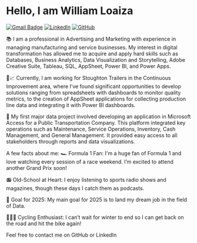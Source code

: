 # Hello, I am William Loaiza
[![Gmail Badge](https://img.shields.io/badge/-wilo8612@gmail.com-c14438?style=flat&logo=Gmail&logoColor=white)](mailto:wilo8612@gmail.com)
[![LinkedIn](https://img.shields.io/badge/-LinkedIn-0077B5?style=flat&logo=linkedin&logoColor=white)](https://www.linkedin.com/in/williamloaiza/)
[![GitHub](https://img.shields.io/badge/-GitHub-181717?style=flat&logo=github&logoColor=white)](https://github.com/wilo8612)

📚 I am a professional in Advertising and Marketing with experience in managing manufacturing and service businesses. My interest in digital transformation has allowed me to acquire and apply hard skills such as Databases, Business Analytics, Data Visualization and Storytelling, Adobe Creative Suite, Tableau, SQL, AppSheet, Power BI, and Power Apps.

🚛📈 Currently, I am working for Stoughton Trailers in the Continuous Improvement area, where I’ve found significant opportunities to develop solutions ranging from spreadsheets with dashboards to monitor quality metrics, to the creation of AppSheet applications for collecting production line data and integrating it with Power BI dashboards.

🚌 My first major data project involved developing an application in Microsoft Access for a Public Transportation Company. This platform integrated key operations such as Maintenance, Service Operations, Inventory, Cash Management, and General Management. It provided easy access to all stakeholders through reports and data visualizations.

A few facts about me:
🏎 Formula 1 Fan: I'm a huge fan of Formula 1 and love watching every session of a race weekend. I’m excited to attend another Grand Prix soon!

📻 Old-School at Heart: I enjoy listening to sports radio shows and magazines, though these days I catch them as podcasts.

🎯 Goal for 2025: My main goal for 2025 is to land my dream job in the field of Data.

🚴🏽‍♂️ Cycling Enthusiast: I can’t wait for winter to end so I can get back on the road and hit the bike again!


Feel free to contact me on GitHub or LinkedIn
